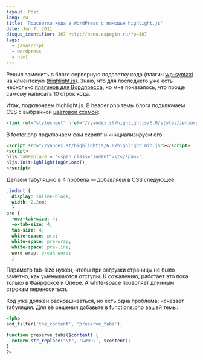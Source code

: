 ```yaml
---
layout: Post
lang: ru
title: 'Подсветка кода в WordPress с помощью highlight.js'
date: Jun 7, 2011
disqus_identifier: 307 http://nano.sapegin.ru/?p=307
tags:
  - javascript
  - wordpress
  - html
---
```


Решил заменить в блоге серверную подсветку кода (плагин [wp-syntax](https://wordpress.org/plugins/wp-syntax/)) на клиентскую ([highlight.js](https://highlightjs.org/)). Знаю, что для последнего уже есть несколько [плагинов для Вордпресса](http://softwaremaniacs.org/soft/), но мне показалось, что проще самому написать 10 строк кода.

Итак, подключаем highlight.js. В header.php темы блога подключаем CSS с выбранной [цветовой схемой](https://highlightjs.org/static/demo/):

```html
<link rel="stylesheet" href="//yandex.st/highlightjs/6.0/styles/zenburn.min.css">
```

В footer.php подключаем сам скрипт и инициализируем его:

```html
<script src="//yandex.st/highlightjs/6.0/highlight.min.js"></script>
<script>
hljs.tabReplace = '<span class="indent">\t</span>';
hljs.initHighlightingOnLoad();
</script>
```

Делаем табуляцию в 4 пробела — добавляем в CSS следующее:

```css
.indent {
  display: inline-block;
  width: 2.2em;
  }
pre {
  -moz-tab-size: 4;
  -o-tab-size: 4;
  tab-size: 4;
  white-space: pre;
  white-space: pre-wrap;
  white-space: pre-line;
  word-wrap: break-word;
  }
```

Параметр tab-size нужен, чтобы при загрузки страницы не было заметно, как уменьшаются отступы. К сожалению, работает это пока только в Файрфоксе и Опере. А white-space позволяет длинным строкам переноситься.

Код уже должен раскрашиваться, но есть одна проблема: исчезает табуляция. Для её решения добавьте в functions.php вашей темы:

```php
<?php
add_filter('the_content', 'preserve_tabs');

function preserve_tabs($content) {
  return str_replace("\t", '&#09;', $content);
}
?>
```
